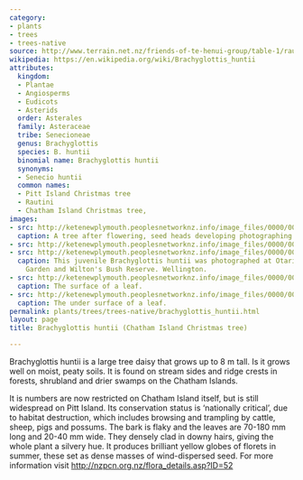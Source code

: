 ```yaml
---
category:
- plants
- trees
- trees-native
source: http://www.terrain.net.nz/friends-of-te-henui-group/table-1/rautini-chatham-island-christmas-tree-brachyglottis-huntii.html
wikipedia: https://en.wikipedia.org/wiki/Brachyglottis_huntii
attributes:
  kingdom:
  - Plantae
  - Angiosperms
  - Eudicots
  - Asterids
  order: Asterales
  family: Asteraceae
  tribe: Senecioneae
  genus: Brachyglottis
  species: B. huntii
  binomial name: Brachyglottis huntii
  synonyms:
  - Senecio huntii
  common names:
  - Pitt Island Christmas tree
  - Rautini
  - Chatham Island Christmas tree,
images:
- src: http://ketenewplymouth.peoplesnetworknz.info/image_files/0000/0011/4993/1-Brachyglottis_huntii_.JPG
  caption: A tree after flowering, seed heads developing photographing early March.
- src: http://ketenewplymouth.peoplesnetworknz.info/image_files/0000/0011/4998/1-Brachyglottis_huntii-001.JPG
- src: http://ketenewplymouth.peoplesnetworknz.info/image_files/0000/0003/1699/Brachyglottis_huntii__Rautini-001.JPG
  caption: This juvenile Brachyglottis huntii was photographed at Otari Native Botanic
    Garden and Wilton's Bush Reserve. Wellington.
- src: http://ketenewplymouth.peoplesnetworknz.info/image_files/0000/0003/1704/Brachyglottis_huntii__Rautini-002.JPG
  caption: The surface of a leaf.
- src: http://ketenewplymouth.peoplesnetworknz.info/image_files/0000/0003/1709/Brachyglottis_huntii__Rautini-003.JPG
  caption: The under surface of a leaf.
permalink: plants/trees/trees-native/brachyglottis_huntii.html
layout: page
title: Brachyglottis huntii (Chatham Island Christmas tree)

---
```

Brachyglottis huntii is a large tree daisy that grows up to 8 m tall. Is it grows well on moist, peaty soils. It is found on stream sides and ridge crests in forests, shrubland and drier swamps on the Chatham Islands.

It is numbers are now restricted on Chatham Island itself, but is still widespread on Pitt Island. Its conservation status is ‘nationally critical’, due to habitat destruction, which includes browsing and trampling by cattle, sheep, pigs and possums.
The bark is flaky and the leaves are 70-180 mm long and 20-40 mm wide. They densely clad in downy hairs, giving the whole plant a silvery hue.
It produces brilliant yellow globes of florets in summer, these set as dense masses of wind-dispersed seed.
For more information visit <a style="font-size: 1em;" href="http://nzpcn.org.nz/flora_details.asp?ID=52">http://nzpcn.org.nz/flora_details.asp?ID=52</a>
